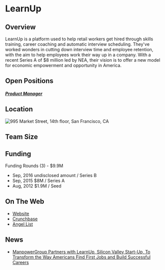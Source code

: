 # LearnUp
## Overview
LearnUp is a platform used to help retail workers get hired through skills training, career coaching and automatic interview scheduling. They've worked wonders in cutting down interview time and employee retention, with the aim to help employees work their way up in a company. With a recent Series A of $8 million led by NEA, their vision is to offer a new model for economic empowerment and opportunity in America.

## Open Positions
##### [Product Manager](https://github.com/the31337/jobs/blob/master/learnup/product-manager.md)

## Location
![995 Market Street, 14th floor, San Francisco, CA](https://maps.googleapis.com/maps/api/staticmap?center=995+Market+Street,+14th+floor,+San+Francisco,+CA&zoom=13&scale=false&size=600x300&maptype=roadmap&format=png&visual_refresh=true)  

## Team Size

## Funding
Funding Rounds (3) - $9.9M
+ Sep, 2016	undisclosed amount / Series B
+ Sep, 2015	$8M / Series A
+ Aug, 2012	$1.9M / Seed

## On The Web
+ [Website](http://www.learnup.com/)
+ [Crunchbase](https://www.crunchbase.com/organization/learnup#/entity)
+ [Angel List](https://angel.co/learnup)

## News
+ [ManpowerGroup Partners with LearnUp, Silicon Valley Start-Up, To Transform the Way Americans Find First Jobs and Build Successful Careers](http://www.prnewswire.com/news-releases/manpowergroup-partners-with-learnup-silicon-valley-start-up-to-transform-the-way-americans-find-first-jobs-and-build-successful-careers-300363886.html)
